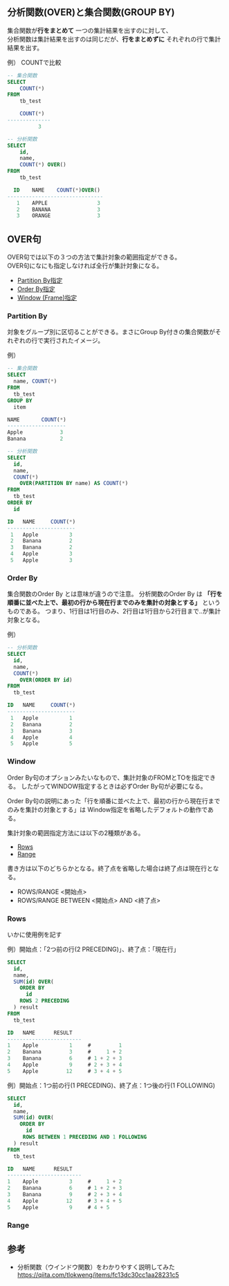 ## 分析関数(OVER)と集合関数(GROUP BY)
集合関数が**行をまとめて** 一つの集計結果を出すのに対して、  
分析関数は集計結果を出すのは同じだが、**行をまとめずに** それぞれの行で集計結果を出す。

例） COUNTで比較
```sql
-- 集合関数
SELECT
    COUNT(*)
FROM
    tb_test

    COUNT(*)
--------------
          3
```

```sql
-- 分析関数
SELECT
    id,
    name,
    COUNT(*) OVER()
FROM
    tb_test

  ID    NAME    COUNT(*)OVER()
-------------------------------
   1    APPLE                3
   2    BANANA               3
   3    ORANGE               3
```

## OVER句
OVER句では以下の３つの方法で集計対象の範囲指定ができる。  
OVER句になにも指定しなければ全行が集計対象になる。

- [Partition By指定](#Partition-By)
- [Order By指定](#Order-By)
- [Window (Frame)指定](#Window)

### Partition By
 対象をグループ別に区切ることができる。まさにGroup By付きの集合関数がそれぞれの行で実行されたイメージ。

例）
```sql
-- 集合関数
SELECT
  name, COUNT(*)
FROM
  tb_test
GROUP BY
  item

NAME       COUNT(*)
-------------------
Apple            3
Banana           2
```

```sql
-- 分析関数
SELECT 
  id, 
  name,
  COUNT(*)
    OVER(PARTITION BY name) AS COUNT(*)
FROM
  tb_test
ORDER BY 
  id

ID   NAME     COUNT(*)
---------------------- 
 1   Apple          3
 2   Banana         2
 3   Banana         2
 4   Apple          3
 5   Apple          3
```
### Order By
集合関数のOrder By とは意味が違うので注意。
分析関数のOrder By は **「行を順番に並べた上で、最初の行から現在行までのみを集計の対象とする」**
というものである。
つまり、1行目は1行目のみ、2行目は1行目から2行目まで..が集計対象となる。

例）
```sql
-- 分析関数
SELECT
  id,
  name,
  COUNT(*)
    OVER(ORDER BY id)
FROM
  tb_test

ID   NAME     COUNT(*)
---------------------- 
 1   Apple          1
 2   Banana         2
 3   Banana         3
 4   Apple          4
 5   Apple          5
```

### Window
Order By句のオプションみたいなもので、集計対象のFROMとTOを指定できる。
したがってWINDOW指定するときは必ずOrder By句が必要になる。

Order By句の説明にあった「行を順番に並べた上で、最初の行から現在行までのみを集計の対象とする」は
Window指定を省略したデフォルトの動作である。

集計対象の範囲指定方法には以下の2種類がある。
- [Rows](#Rows)
- [Range](#Range)

書き方は以下のどちらかとなる。終了点を省略した場合は終了点は現在行となる。
- ROWS/RANGE <開始点>
- ROWS/RANGE BETWEEN <開始点> AND <終了点>

### Rows
いかに使用例を記す

例）開始点：「2つ前の行(2 PRECEDING)」、終了点：「現在行」
```sql
SELECT 
  id, 
  name,
  SUM(id) OVER(
    ORDER BY
      id
    ROWS 2 PRECEDING
  ) result
FROM
  tb_test

ID   NAME      RESULT
------------------------
1    Apple          1     #         1
2    Banana         3     #     1 + 2
3    Banana         6     # 1 + 2 + 3
4    Apple          9     # 2 + 3 + 4 
5    Apple         12     # 3 + 4 + 5

```
例）開始点：1つ前の行(1 PRECEDING)、終了点：1つ後の行(1 FOLLOWING)
```sql
SELECT
  id,
  name,
  SUM(id) OVER(
    ORDER BY
      id
     ROWS BETWEEN 1 PRECEDING AND 1 FOLLOWING
  ) result
FROM
  tb_test

ID   NAME      RESULT
------------------------
1    Apple          3     #     1 + 2
2    Banana         6     # 1 + 2 + 3
3    Banana         9     # 2 + 3 + 4
4    Apple         12     # 3 + 4 + 5
5    Apple          9     # 4 + 5

```
### Range

## 参考
- 分析関数（ウインドウ関数）をわかりやすく説明してみた  
https://qiita.com/tlokweng/items/fc13dc30cc1aa28231c5
